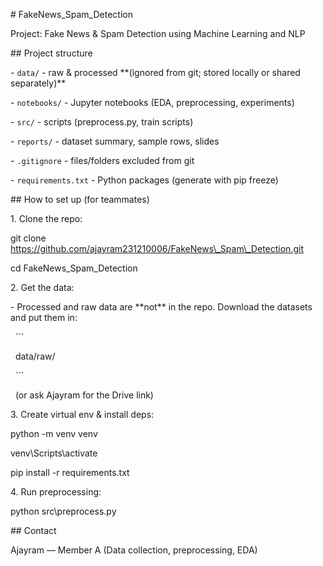 \# FakeNews\_Spam\_Detection



Project: Fake News \& Spam Detection using Machine Learning and NLP



\## Project structure

\- `data/` - raw \& processed \*\*(ignored from git; stored locally or shared separately)\*\*

\- `notebooks/` - Jupyter notebooks (EDA, preprocessing, experiments)

\- `src/` - scripts (preprocess.py, train scripts)

\- `reports/` - dataset summary, sample rows, slides

\- `.gitignore` - files/folders excluded from git

\- `requirements.txt` - Python packages (generate with pip freeze)



\## How to set up (for teammates)

1\. Clone the repo:

git clone https://github.com/ajayram231210006/FakeNews\_Spam\_Detection.git

cd FakeNews\_Spam\_Detection





2\. Get the data:

\- Processed and raw data are \*\*not\*\* in the repo. Download the datasets and put them in:

&nbsp; ```

&nbsp; data/raw/

&nbsp; ```

&nbsp; (or ask Ajayram for the Drive link)



3\. Create virtual env \& install deps:

python -m venv venv

venv\\Scripts\\activate

pip install -r requirements.txt





4\. Run preprocessing:

python src\\preprocess.py





\## Contact

Ajayram — Member A (Data collection, preprocessing, EDA)





